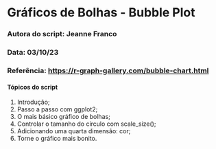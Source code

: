 # Gráficos de Bolhas - Bubble Plot

### Autora do script: Jeanne Franco
### Data: 03/10/23
### Referência: https://r-graph-gallery.com/bubble-chart.html

#### Tópicos do script

1. Introdução;
2. Passo a passo com ggplot2;
3. O mais básico gráfico de bolhas;
4. Controlar o tamanho do círculo com scale_size();
5. Adicionando uma quarta dimensão: cor;
6. Torne o gráfico mais bonito.
